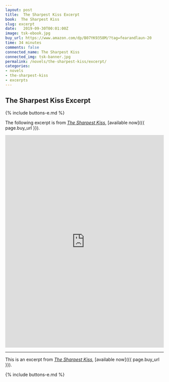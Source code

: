 ```yaml
---
layout: post
title:  The Sharpest Kiss Excerpt
book:  The Sharpest Kiss
slug: excerpt
date:   2019-09-30T00:01:00Z
image: tsk-ebook.jpg
buy_url: https://www.amazon.com/dp/B07YK9358M/?tag=fearandlaun-20
time: 34 minutes
comments: false
connected_name: The Sharpest Kiss
connected_img: tsk-banner.jpg
permalink: /novels/the-sharpest-kiss/excerpt/
categories: 
- novels
- the-sharpest-kiss
- excerpts
---
```


## The Sharpest Kiss Excerpt

{% include buttons-e.md %}

The following excerpt is from [*The Sharpest Kiss*][about], [available now]({{ page.buy_url }}).

<iframe type="text/html" width="650" height="675" frameborder="0" allowfullscreen style="max-width:100%" src="https://read.amazon.com/kp/card?asin=B07YK9358M&preview=inline&linkCode=kpe&ref_=cm_sw_r_kb_dp_QkAqFbKVDZMSV&tag=fearandlaun-20" ></iframe> 

***

This is an excerpt from [*The Sharpest Kiss*][about], [available now]({{ page.buy_url }}). 
 
{% include buttons-e.md %}

[about]:/novels/the-sharpest-kiss/
[goodreads]:https://www.goodreads.com/book/show/48328046-the-sharpest-kiss
